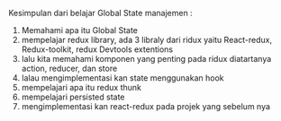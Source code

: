 Kesimpulan dari belajar Global State manajemen :

1. Memahami apa itu Global State
2. mempelajar redux library, ada 3 libraly dari ridux yaitu React-redux, Redux-toolkit, redux Devtools extentions
3. lalu kita memahami komponen yang penting pada ridux diatartanya action, reducer, dan store
4. lalau mengimplementasi kan state menggunakan hook
5. mempelajari apa itu redux thunk
6. mempelajari persisted state
7. mengimplementasi kan react-redux pada projek yang sebelum nya
